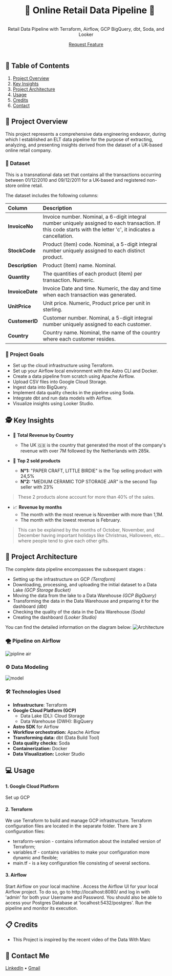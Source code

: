 <div align="center">
  <div id="user-content-toc">
    <ul>
      <summary><h1 style="display: inline-block;">👨 Online Retail Data Pipeline 👷</h1></summary>
    </ul>
  </div>
  
  <p>Retail Data Pipeline with Terraform, Airflow, GCP BigQuery, dbt, Soda, and Looker</p>
    <a href="https://github.com/Moha077/Data-Pipeline-Project" target="_blank">Request Feature</a>
</div>
<br>

## 📝 Table of Contents

1. [ Project Overview ](#introduction)
2. [ Key Insights ](#features)
3. [ Project Architecture ](#arch)
4. [ Usage ](#usage)
5. [ Credits ](#refs)
6. [ Contact ](#contact)

<a name="introduction"></a>
## 🔬 Project Overview 

This project represents a comprehensive data engineering endeavor, during which I established an ELT data pipeline for the purpose of extracting, analyzing, and presenting insights derived from the dataset of a UK-based online retail company.

### 💾 Dataset

This is a transnational data set that contains all the transactions occurring between 01/12/2010 and 09/12/2011 for a UK-based and registered non-store online retail.

The dataset includes the following columns:

| **Column** | **Description** |
| :--------------- |:---------------| 
| **InvoiceNo** |  Invoice number. Nominal, a 6-digit integral number uniquely assigned to each transaction. If this code starts with the letter 'c', it indicates a cancellation.  |  
| **StockCode** | Product (item) code. Nominal, a 5-digit integral number uniquely assigned to each distinct product. |
| **Description**   |  Product (item) name. Nominal.  |
| **Quantity**   |  The quantities of each product (item) per transaction. Numeric.  |
| **InvoiceDate**   |  Invoice Date and time. Numeric, the day and time when each transaction was generated.  |
| **UnitPrice**   |  Unit price. Numeric, Product price per unit in sterling.  |
| **CustomerID**   |  Customer number. Nominal, a 5-digit integral number uniquely assigned to each customer.  |
| **Country**   |  Country name. Nominal, the name of the country where each customer resides.   |

### 🎯 Project Goals

- Set up the cloud infrastructure using Terraform.
- Set up your Airflow local environment with the Astro CLI and Docker.
- Create a data pipeline from scratch using Apache Airflow.
- Upload CSV files into Google Cloud Storage.
- Ingest data into BigQuery.
- Implement data quality checks in the pipeline using Soda.
- Integrate dbt and run data models with Airflow.
- Visualize insights using Looker Studio.

<a name="features"></a>
## 🕵️ Key Insights

- 💸 **Total Revenue by Country**
  - The UK 🇬🇧 is the country that generated the most of the company's revenue with over 7M followed by the Netherlands with 285k.
 
- 🎁 **Top 2 sold products**
  - **N°1:** "PAPER CRAFT, LITTLE BIRDIE" is the Top selling product with 24,5%
  - **N°2:** "MEDIUM CERAMIC TOP STORAGE JAR" is the second Top seller with 23%

 > These 2 products alone account for more than 40% of the sales.

- 📈 **Revenue by months**
  - The month with the most revenue is November with more than 1,1M.
  - The month with the lowest revenue is February.

> This can be explained by the months of October, November, and December having important holidays like Christmas, Halloween, etc... where people tend to give each other gifts.

<a name="arch"></a>
## 📝 Project Architecture

The complete data pipeline encompasses the subsequent stages :

- Setting up the infrastructure on GCP *(Terraform)*
- Downloading, processing, and uploading the initial dataset to a Data Lake *(GCP Storage Bucket)*
- Moving the data from the lake to a Data Warehouse *(GCP BigQuery)*
- Transforming the data in the Data Warehouse and preparing it for the dashboard *(dbt)*
- Checking the quality of the data in the Data Warehouse *(Soda)*
- Creating the dashboard *(Looker Studio)*
  
You can find the detailed information on the diagram below:
![Architecture](https://github.com/Moha077/Data-Pipeline-Project/assets/57560715/b75ff7c8-aa6d-4397-b860-a89d4b9b7592)

### 🌪️ Pipeline on Airflow
![pipline air](https://github.com/Moha077/Data-Pipeline-Project/assets/57560715/ae7af3ff-5525-451d-bac0-30b63f886291)

### ⚙️ Data Modeling
![model](https://github.com/Moha077/Data-Pipeline-Project/assets/57560715/2fceb8e6-52d4-4f4e-bae4-0680700e745d)

### 🛠️ Technologies Used

- **Infrastructure**: Terraform
- **Google Cloud Platform (GCP)**
  - Data Lake (DL): Cloud Storage
  - Data Warehouse (DWH): BigQuery
- **Astro SDK** for Airflow
- **Workflow orchestration:** Apache Airflow
- **Transforming data:** dbt (Data Build Tool)
- **Data quality checks:** Soda
- **Containerization:** Docker
- **Data Visualization:** Looker Studio

<a name="usage"></a>
## 💻 Usage

  
#### 1. Google Cloud Platform
Set up GCP

#### 2. Terraform
We use Terraform to build and manage GCP infrastructure. Terraform configuration files are located in the separate folder. There are 3 configuration files:

- terraform-version - contains information about the installed version of Terraform;
- variables.tf - contains variables to make your configuration more dynamic and flexible;
- main.tf - is a key configuration file consisting of several sections.

#### 3. Airflow

Start Airflow on your local machine .
Access the Airflow UI for your local Airflow project. To do so, go to http://localhost:8080/ and log in with 'admin' for both your Username and Password.
You should also be able to access your Postgres Database at 'localhost:5432/postgres'.
Run the pipeline and monitor its execution.

<a name="refs"></a>
## 📋 Credits

- This Project is inspired by the recent video of the Data With Marc

<a name="contact"></a>
## 📨 Contact Me

[LinkedIn](https://www.linkedin.com/in/mohamed-hamzaoui-462386149/) •
[Gmail](hamzaouimohamed8@gmail.com)


